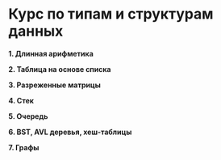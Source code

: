 # Курс по типам и структурам данных

**1. Длинная арифметика**

**2. Таблица на основе списка**

**3. Разреженные матрицы**

**4. Стек**

**5. Очередь**

**6. BST, AVL деревья, хеш-таблицы**

**7. Графы**
